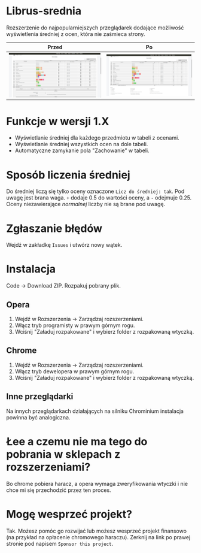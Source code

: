 # Librus-srednia
Rozszerzenie do najpopularniejszych przeglądarek dodające możliwość wyświetlenia średniej z ocen, która nie zaśmieca strony.

| Przed  | Po |
| ------------------------- | --------------------- |
| ![przed](img/before.png)  | ![po](img/after.png)  |

# Funkcje w wersji 1.X
* Wyświetlanie średniej dla każdego przedmiotu w tabeli z ocenami.
* Wyświetlanie średniej wszystkich ocen na dole tabeli.
* Automatyczne zamykanie pola "Zachowanie" w tabeli.

# Sposób liczenia średniej
Do średniej liczą się tylko oceny oznaczone `Licz do średniej: tak`. Pod uwagę jest brana waga. `+` dodaje 0.5 do wartości oceny, a `-` odejmuje 0.25. Oceny niezawierające *normalnej* liczby nie są brane pod uwagę.

# Zgłaszanie błędów
Wejdź w zakładkę `Issues` i utwórz nowy wątek.

# Instalacja
Code -> Download ZIP. Rozpakuj pobrany plik.
## Opera
1. Wejdź w Rozszerzenia -> Zarządzaj rozszerzeniami.
2. Włącz tryb programisty w prawym górnym rogu.
3. Wciśnij "Załaduj rozpakowane" i wybierz folder z rozpakowaną wtyczką.

## Chrome
1. Wejdź w Rozszerzenia -> Zarządzaj rozszerzeniami.
2. Włącz tryb dewelopera w prawym górnym rogu.
3. Wciśnij "Załaduj rozpakowane" i wybierz folder z rozpakowaną wtyczką.

## Inne przeglądarki
Na innych przeglądarkach działających na silniku Chrominium instalacja powinna być analogiczna.

# Łee a czemu nie ma tego do pobrania w sklepach z rozszerzeniami?
Bo chrome pobiera haracz, a opera wymaga zweryfikowania wtyczki i nie chce mi się przechodzić przez ten proces.

# Mogę wesprzeć projekt?
Tak. Możesz pomóc go rozwijać lub możesz wesprzeć projekt finansowo (na przykład na opłacenie chromowego haraczu). Zerknij na link po prawej stronie pod napisem `Sponsor this project`.
